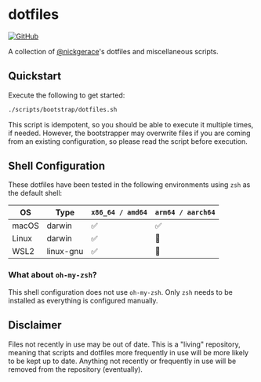 # dotfiles

[![GitHub](https://img.shields.io/github/license/nickgerace/dotfiles?style=flat-square)](./LICENSE)

A collection of [@nickgerace](https://github.com/nickgerace)'s dotfiles and miscellaneous scripts.

## Quickstart

Execute the following to get started:

```bash
./scripts/bootstrap/dotfiles.sh
```

This script is idempotent, so you should be able to execute it multiple times, if needed.
However, the bootstrapper may overwrite files if you are coming from an existing configuration, so please read the script before execution.

## Shell Configuration

These dotfiles have been tested in the following environments using `zsh` as the default shell:

OS | Type | `x86_64 / amd64` | `arm64 / aarch64`
--- | --- | --- | ---
macOS | darwin | ✅ | ✅
Linux | darwin | ✅ | 🚫
WSL2 | linux-gnu | ✅ | 🚫

### What about `oh-my-zsh`?

This shell configuration does not use `oh-my-zsh`.
Only `zsh` needs to be installed as everything is configured manually.

## Disclaimer

Files not recently in use may be out of date.
This is a "living" repository, meaning that scripts and dotfiles more frequently in use will be more likely to be kept up to date.
Anything not recently or frequently in use will be removed from the repository (eventually).
